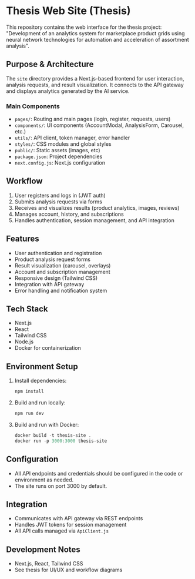 # Thesis Web Site (Thesis)

This repository contains the web interface for the thesis project: "Development of an analytics system for marketplace product grids using neural network technologies for automation and acceleration of assortment analysis".

## Purpose & Architecture

The `site` directory provides a Next.js-based frontend for user interaction, analysis requests, and result visualization. It connects to the API gateway and displays analytics generated by the AI service.

### Main Components
- `pages/`: Routing and main pages (login, register, requests, users)
- `components/`: UI components (AccountModal, AnalysisForm, Carousel, etc.)
- `utils/`: API client, token manager, error handler
- `styles/`: CSS modules and global styles
- `public/`: Static assets (images, etc)
- `package.json`: Project dependencies
- `next.config.js`: Next.js configuration

## Workflow
1. User registers and logs in (JWT auth)
2. Submits analysis requests via forms
3. Receives and visualizes results (product analytics, images, reviews)
4. Manages account, history, and subscriptions
5. Handles authentication, session management, and API integration

## Features
- User authentication and registration
- Product analysis request forms
- Result visualization (carousel, overlays)
- Account and subscription management
- Responsive design (Tailwind CSS)
- Integration with API gateway
- Error handling and notification system

## Tech Stack
- Next.js
- React
- Tailwind CSS
- Node.js
- Docker for containerization

## Environment Setup
1. Install dependencies:
   ```powershell
   npm install
   ```
2. Build and run locally:
   ```powershell
   npm run dev
   ```
3. Build and run with Docker:
   ```powershell
   docker build -t thesis-site .
   docker run -p 3000:3000 thesis-site
   ```

## Configuration
- All API endpoints and credentials should be configured in the code or environment as needed.
- The site runs on port 3000 by default.

## Integration
- Communicates with API gateway via REST endpoints
- Handles JWT tokens for session management
- All API calls managed via `ApiClient.js`

## Development Notes
- Next.js, React, Tailwind CSS
- See thesis for UI/UX and workflow diagrams
